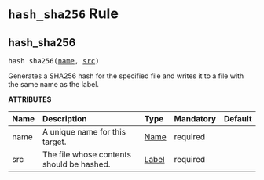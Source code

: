 <!-- Generated with Stardoc, Do Not Edit! -->
# `hash_sha256` Rule


<a id="hash_sha256"></a>

## hash_sha256

<pre>
hash_sha256(<a href="#hash_sha256-name">name</a>, <a href="#hash_sha256-src">src</a>)
</pre>

Generates a SHA256 hash for the specified file and writes it to a file with the same name as the label.

**ATTRIBUTES**


| Name  | Description | Type | Mandatory | Default |
| :------------- | :------------- | :------------- | :------------- | :------------- |
| <a id="hash_sha256-name"></a>name |  A unique name for this target.   | <a href="https://bazel.build/concepts/labels#target-names">Name</a> | required |  |
| <a id="hash_sha256-src"></a>src |  The file whose contents should be hashed.   | <a href="https://bazel.build/concepts/labels">Label</a> | required |  |


